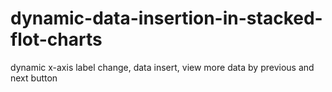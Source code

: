 # dynamic-data-insertion-in-stacked-flot-charts
dynamic x-axis label change, data insert, view more data by previous and next button
